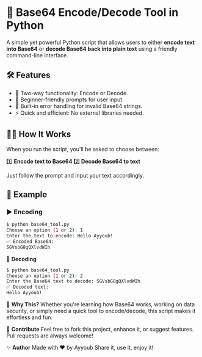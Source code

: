 # 📁 Base64 Encode/Decode Tool in Python

A simple yet powerful Python script that allows users to either **encode text into Base64** or **decode Base64 back into plain text** using a friendly command-line interface.

## 🛠️ Features

- 🔄 Two-way functionality: Encode or Decode.
- 🧠 Beginner-friendly prompts for user input.
- 🧱 Built-in error handling for invalid Base64 strings.
- ⚡ Quick and efficient: No external libraries needed.

## 🧑‍💻 How It Works

When you run the script, you'll be asked to choose between:

1️⃣ **Encode text to Base64**
2️⃣ **Decode Base64 to text**


Just follow the prompt and input your text accordingly.

## 🧪 Example

### ▶️ Encoding

```bash
$ python base64_tool.py
Choose an option (1 or 2): 1
Enter the text to encode: Hello Ayyoub!
✅ Encoded Base64:
SGVsbG8gQXlvdWIh
```

🔽 **Decoding**

```bash
$ python base64_tool.py
Choose an option (1 or 2): 2
Enter the Base64 text to decode: SGVsbG8gQXlvdWIh
✅ Decoded text:
Hello Ayyoub!
```

🚀 **Why This?**
Whether you're learning how Base64 works, working on data security, or simply need a quick tool to encode/decode, this script makes it effortless and fun.

🙌 **Contribute**
Feel free to fork this project, enhance it, or suggest features. Pull requests are always welcome!

✨ **Author**
Made with ❤️ by Ayyoub
Share it, use it, enjoy it!
